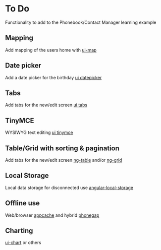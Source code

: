 To Do
=================

Functionality to add to the Phonebook/Contact Manager learning example

## Mapping

Add mapping of the users home with [ui-map](https://github.com/angular-ui/ui-map)

## Date picker

Add a date picker for the birthday [ui datepicker](http://angular-ui.github.io/bootstrap/#/datepicker)

## Tabs

Add tabs for the new/edit screen [ui tabs](http://angular-ui.github.io/bootstrap/#/tabs)

## TinyMCE

WYSIWYG text editing [ui tinymce](https://github.com/angular-ui/ui-tinymce)

## Table/Grid with sorting & pagination

Add tabs for the new/edit screen [ng-table](http://bazalt-cms.com/ng-table/) and/or [ng-grid](http://ngmodules.org/modules/ng-grid)

## Local Storage
Local data storage for disconnected use [angular-local-storage](https://github.com/grevory/angular-local-storage)

## Offline use
Web/browser [appcache](http://appcachefacts.info/) and hybrid [phonegap](http://phonegap.com/)

## Charting
[ui-chart](http://ngmodules.org/modules/ui-chart) or others